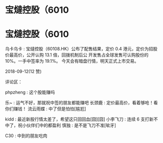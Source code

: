 # 宝燵控股（6010

# 宝燵控股（6010

乌卡乌卡 : 宝燵控股（60108.HK）公布了配售结果，定价 0.4 港元，定价为招股价最高价，公开认购 13.1 倍，回拨机制后公 开发售占全球发售可认购股份的 10%。一手中签率为 19.1%。 今天会有暗盘行情，明天正式上市交易。

2018-09-12(12 赞)

评论区：

phpzheng : 这个股能赚吗

乐~ : 运气不好，那就祝中签的朋友都能赚吧 长颈鹿 : 定价最高价，看着够呛！看你们赚钱！ 流云雨蝶 : 中了但是怕怕[尴尬]

kidd : 最近新股行情太差了，希望这只回回血[囧][囧] 小李飞刀 : 连续 6 支打新不中了，祝小伙伴们中的都盈利 慎独 : 是不是飞刀不准[呲牙]

C30 : 中到的朋友吃肉